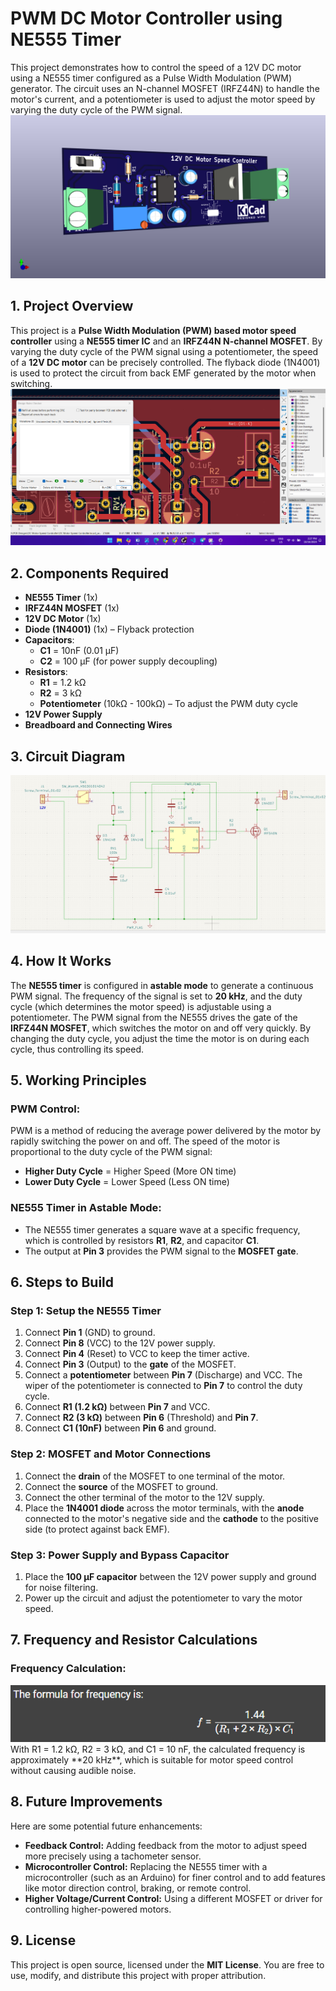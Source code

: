 # PWM DC Motor Controller using NE555 Timer

This project demonstrates how to control the speed of a 12V DC motor using a NE555 timer configured as a Pulse Width Modulation (PWM) generator. The circuit uses an N-channel MOSFET (IRFZ44N) to handle the motor's current, and a potentiometer is used to adjust the motor speed by varying the duty cycle of the PWM signal.
<img src="/Images/DC Motor Speed Controller.png">
## 1. Project Overview
This project is a **Pulse Width Modulation (PWM) based motor speed controller** using a **NE555 timer IC** and an **IRFZ44N N-channel MOSFET**. By varying the duty cycle of the PWM signal using a potentiometer, the speed of a **12V DC motor** can be precisely controlled. The flyback diode (1N4001) is used to protect the circuit from back EMF generated by the motor when switching.
<img src ="/Images/DRC Check.png">
## 2. Components Required
- **NE555 Timer** (1x)
- **IRFZ44N MOSFET** (1x)
- **12V DC Motor** (1x)
- **Diode (1N4001)** (1x) – Flyback protection
- **Capacitors**:
  - **C1** = 10nF (0.01 μF)
  - **C2** = 100 μF (for power supply decoupling)
- **Resistors**:
  - **R1** = 1.2 kΩ
  - **R2** = 3 kΩ
  - **Potentiometer** (10kΩ - 100kΩ) – To adjust the PWM duty cycle
- **12V Power Supply**
- **Breadboard and Connecting Wires**

## 3. Circuit Diagram
<img src ="/Images/circuit diagram.png">

## 4. How It Works
The **NE555 timer** is configured in **astable mode** to generate a continuous PWM signal. The frequency of the signal is set to **20 kHz**, and the duty cycle (which determines the motor speed) is adjustable using a potentiometer. The PWM signal from the NE555 drives the gate of the **IRFZ44N MOSFET**, which switches the motor on and off very quickly. By changing the duty cycle, you adjust the time the motor is on during each cycle, thus controlling its speed.

## 5. Working Principles

### PWM Control:
PWM is a method of reducing the average power delivered by the motor by rapidly switching the power on and off. The speed of the motor is proportional to the duty cycle of the PWM signal:
- **Higher Duty Cycle** = Higher Speed (More ON time)
- **Lower Duty Cycle** = Lower Speed (Less ON time)

### NE555 Timer in Astable Mode:
- The NE555 timer generates a square wave at a specific frequency, which is controlled by resistors **R1**, **R2**, and capacitor **C1**.
- The output at **Pin 3** provides the PWM signal to the **MOSFET gate**.

## 6. Steps to Build

### Step 1: Setup the NE555 Timer
1. Connect **Pin 1** (GND) to ground.
2. Connect **Pin 8** (VCC) to the 12V power supply.
3. Connect **Pin 4** (Reset) to VCC to keep the timer active.
4. Connect **Pin 3** (Output) to the **gate** of the MOSFET.
5. Connect a **potentiometer** between **Pin 7** (Discharge) and VCC. The wiper of the potentiometer is connected to **Pin 7** to control the duty cycle.
6. Connect **R1 (1.2 kΩ)** between **Pin 7** and VCC.
7. Connect **R2 (3 kΩ)** between **Pin 6** (Threshold) and **Pin 7**.
8. Connect **C1 (10nF)** between **Pin 6** and ground.

### Step 2: MOSFET and Motor Connections
1. Connect the **drain** of the MOSFET to one terminal of the motor.
2. Connect the **source** of the MOSFET to ground.
3. Connect the other terminal of the motor to the 12V supply.
4. Place the **1N4001 diode** across the motor terminals, with the **anode** connected to the motor's negative side and the **cathode** to the positive side (to protect against back EMF).

### Step 3: Power Supply and Bypass Capacitor
1. Place the **100 μF capacitor** between the 12V power supply and ground for noise filtering.
2. Power up the circuit and adjust the potentiometer to vary the motor speed.

## 7. Frequency and Resistor Calculations

### Frequency Calculation:
<img src="/Images/formula.png">
With R1 = 1.2 kΩ, R2 = 3 kΩ, and C1 = 10 nF, the calculated frequency is approximately **20 kHz**, which is suitable for motor speed control without causing audible noise.

## 8. Future Improvements
Here are some potential future enhancements:
- **Feedback Control:** Adding feedback from the motor to adjust speed more precisely using a tachometer sensor.
- **Microcontroller Control:** Replacing the NE555 timer with a microcontroller (such as an Arduino) for finer control and to add features like motor direction control, braking, or remote control.
- **Higher Voltage/Current Control:** Using a different MOSFET or driver for controlling higher-powered motors.

## 9. License
This project is open source, licensed under the **MIT License**. You are free to use, modify, and distribute this project with proper attribution.

